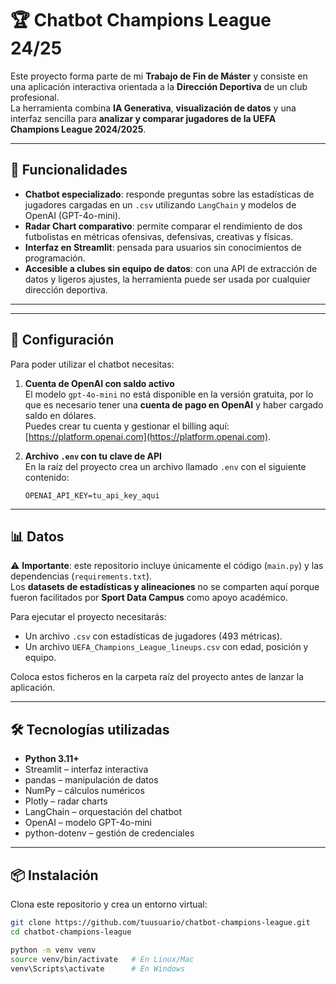 # 🏆 Chatbot Champions League 24/25

Este proyecto forma parte de mi **Trabajo de Fin de Máster** y consiste en una aplicación interactiva orientada a la **Dirección Deportiva** de un club profesional.  
La herramienta combina **IA Generativa**, **visualización de datos** y una interfaz sencilla para **analizar y comparar jugadores de la UEFA Champions League 2024/2025**.

---

## 🚀 Funcionalidades

- **Chatbot especializado**: responde preguntas sobre las estadísticas de jugadores cargadas en un `.csv` utilizando `LangChain` y modelos de OpenAI (GPT-4o-mini).
- **Radar Chart comparativo**: permite comparar el rendimiento de dos futbolistas en métricas ofensivas, defensivas, creativas y físicas.
- **Interfaz en Streamlit**: pensada para usuarios sin conocimientos de programación.
- **Accesible a clubes sin equipo de datos**: con una API de extracción de datos y ligeros ajustes, la herramienta puede ser usada por cualquier dirección deportiva.

---

---

## 🔑 Configuración

Para poder utilizar el chatbot necesitas:

1. **Cuenta de OpenAI con saldo activo**  
   El modelo `gpt-4o-mini` no está disponible en la versión gratuita, por lo que es necesario tener una **cuenta de pago en OpenAI** y haber cargado saldo en dólares.  
   Puedes crear tu cuenta y gestionar el billing aquí: [https://platform.openai.com](https://platform.openai.com).

2. **Archivo `.env` con tu clave de API**  
   En la raíz del proyecto crea un archivo llamado `.env` con el siguiente contenido:

   ```env
   OPENAI_API_KEY=tu_api_key_aqui

---


## 📊 Datos

⚠️ **Importante**: este repositorio incluye únicamente el código (`main.py`) y las dependencias (`requirements.txt`).  
Los **datasets de estadísticas y alineaciones** no se comparten aquí porque fueron facilitados por **Sport Data Campus** como apoyo académico.  

Para ejecutar el proyecto necesitarás:
- Un archivo `.csv` con estadísticas de jugadores (493 métricas).
- Un archivo `UEFA_Champions_League_lineups.csv` con edad, posición y equipo.

Coloca estos ficheros en la carpeta raíz del proyecto antes de lanzar la aplicación.

---

## 🛠️ Tecnologías utilizadas

- **Python 3.11+**
- Streamlit – interfaz interactiva
- pandas – manipulación de datos
- NumPy – cálculos numéricos
- Plotly – radar charts
- LangChain – orquestación del chatbot
- OpenAI – modelo GPT-4o-mini
- python-dotenv – gestión de credenciales

---

## 📦 Instalación

Clona este repositorio y crea un entorno virtual:

```bash
git clone https://github.com/tuusuario/chatbot-champions-league.git
cd chatbot-champions-league

python -m venv venv
source venv/bin/activate   # En Linux/Mac
venv\Scripts\activate      # En Windows

